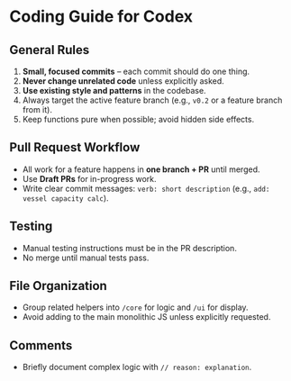 # Coding Guide for Codex

## General Rules
1. **Small, focused commits** – each commit should do one thing.
2. **Never change unrelated code** unless explicitly asked.
3. **Use existing style and patterns** in the codebase.
4. Always target the active feature branch (e.g., `v0.2` or a feature branch from it).
5. Keep functions pure when possible; avoid hidden side effects.

## Pull Request Workflow
- All work for a feature happens in **one branch + PR** until merged.
- Use **Draft PRs** for in-progress work.
- Write clear commit messages: `verb: short description` (e.g., `add: vessel capacity calc`).

## Testing
- Manual testing instructions must be in the PR description.
- No merge until manual tests pass.

## File Organization
- Group related helpers into `/core` for logic and `/ui` for display.
- Avoid adding to the main monolithic JS unless explicitly requested.

## Comments
- Briefly document complex logic with `// reason: explanation`.
